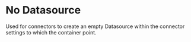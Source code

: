 # No Datasource

Used for connectors to create an empty Datasource within the connector settings to which the container point.
